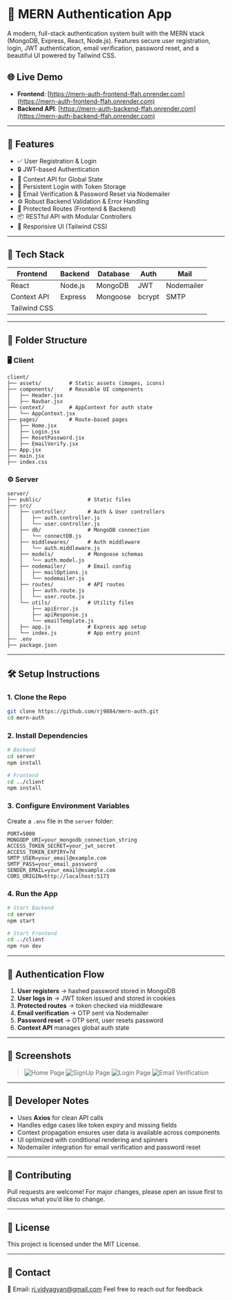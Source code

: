 # 🔐 MERN Authentication App

A modern, full-stack authentication system built with the MERN stack (MongoDB, Express, React, Node.js). Features secure user registration, login, JWT authentication, email verification, password reset, and a beautiful UI powered by Tailwind CSS.

## 🌐 Live Demo

- **Frontend**: [https://mern-auth-frontend-ffah.onrender.com](https://mern-auth-frontend-ffah.onrender.com)
- **Backend API**: [https://mern-auth-backend-ffah.onrender.com](https://mern-auth-backend-ffah.onrender.com)

---

## 🚀 Features

- ✅ User Registration & Login
- 🔒 JWT-based Authentication
- 🧠 Context API for Global State
- 🔄 Persistent Login with Token Storage
- 📧 Email Verification & Password Reset via Nodemailer
- ⚙️ Robust Backend Validation & Error Handling
- 🎯 Protected Routes (Frontend & Backend)
- 📦 RESTful API with Modular Controllers
- 🎨 Responsive UI (Tailwind CSS)

---

## 🧱 Tech Stack

| Frontend      | Backend   | Database | Auth | Mail        |
|---------------|-----------|----------|------|-------------|
| React         | Node.js   | MongoDB  | JWT  | Nodemailer  |
| Context API   | Express   | Mongoose | bcrypt | SMTP      |
| Tailwind CSS  |           |          |      |             |

---

## 📁 Folder Structure

### 🖥️ Client

```
client/
├── assets/         # Static assets (images, icons)
├── components/     # Reusable UI components
│   ├── Header.jsx
│   ├── Navbar.jsx
├── context/        # AppContext for auth state
│   └── AppContext.jsx
├── pages/          # Route-based pages
│   ├── Home.jsx
│   ├── Login.jsx
│   ├── ResetPassword.jsx
│   ├── EmailVerify.jsx
├── App.jsx
├── main.jsx
├── index.css
```

### ⚙️ Server

```
server/
├── public/               # Static files
├── src/
│   ├── controller/       # Auth & User controllers
│   │   ├── auth.controller.js
│   │   └── user.controller.js
│   ├── db/               # MongoDB connection
│   │   └── connectDB.js
│   ├── middlewares/      # Auth middleware
│   │   └── auth.middleware.js
│   ├── models/           # Mongoose schemas
│   │   └── auth.model.js
│   ├── nodemailer/       # Email config
│   │   ├── mailOptions.js
│   │   └── nodemailer.js
│   ├── routes/           # API routes
│   │   ├── auth.route.js
│   │   └── user.route.js
│   └── utils/            # Utility files
│       ├── apiError.js
│       ├── apiResponse.js
│       └── emailTemplate.js
│   ├── app.js            # Express app setup
│   └── index.js          # App entry point
├── .env
├── package.json
```

---

## 🛠 Setup Instructions

### 1. Clone the Repo

```bash
git clone https://github.com/rj9884/mern-auth.git
cd mern-auth
```

### 2. Install Dependencies

```bash
# Backend
cd server
npm install

# Frontend
cd ../client
npm install
```

### 3. Configure Environment Variables

Create a `.env` file in the `server` folder:

```
PORT=5000
MONGODP_URI=your_mongodb_connection_string
ACCESS_TOKEN_SECRET=your_jwt_secret
ACCESS_TOKEN_EXPIRY=7d
SMTP_USER=your_email@example.com
SMTP_PASS=your_email_password
SENDER_EMAIL=your_email@example.com
CORS_ORIGIN=http://localhost:5173
```

### 4. Run the App

```bash
# Start Backend
cd server
npm start

# Start Frontend
cd ../client
npm run dev
```

---

## 🔐 Authentication Flow

1. **User registers** → hashed password stored in MongoDB
2. **User logs in** → JWT token issued and stored in cookies
3. **Protected routes** → token checked via middleware
4. **Email verification** → OTP sent via Nodemailer
5. **Password reset** → OTP sent, user resets password
6. **Context API** manages global auth state

---

## 📸 Screenshots

> ![Home Page](./client/public/home_screenshot.png)
> ![SignUp Page](./client/public/signUp_screenshot.png)
> ![Login Page](./client/public/login_screenshot.png)
> ![Email Verification](./client/public/email_verify_screenshot.png)

---

## 🧠 Developer Notes

- Uses **Axios** for clean API calls
- Handles edge cases like token expiry and missing fields
- Context propagation ensures user data is available across components
- UI optimized with conditional rendering and spinners
- Nodemailer integration for email verification and password reset

---

## 🤝 Contributing

Pull requests are welcome! For major changes, please open an issue first to discuss what you’d like to change.

---

## 📄 License

This project is licensed under the MIT License.

---

## 💬 Contact

📧 Email: rj.vidyagyan@gmail.com
Feel free to reach out for feedback
